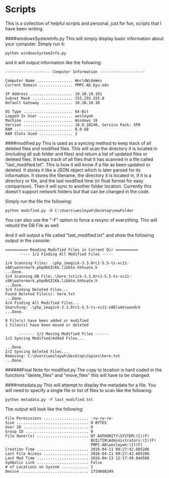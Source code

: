 # Scripts
This is a collection of helpful scripts and personal, just for fun, scripts that I have been writing.

####windowsSystemInfo.py
This will simply display basic information about your computer. Simply run it:
```
python windowsSystemInfo.py
```
and it will output information like the following:
```
-------------------- Computer Information --------------------

Computer Name ................ WorldWideWes
Current Domain ............... PMPC-AD.byu.edu

IP Address ................... 10.10.10.101
Subnet Mask .................. 255.255.255.0
Default Gateway .............. 10.10.10.10

OS Type ...................... 64-Bit
Logged In User ............... wesleywh
Machine ...................... Windows 10
Version ...................... 10.0.10240, Service Pack: SP0
RAM .......................... 8.0 GB
RAM Slots Used ............... 2
```

####modified.py
This is used as a syncing method to keep track of all deleted files and modified files. This will scan the directory it is located in (including all sub folder and files) and return a list of updated files or deleted files. It keeps track of all files that it has scanned in a file called "last_modified.txt". This is how it will know if a file as been updated or deleted. It stores it like a JSON object which is later parsed for its information. It stores the filename, the directory it is located in, if it is a directory or file, and the last modified time (in float format for easy comparison). Then it will sync to another folder location. Currently this doesn't support network folders but that can be changed in the code.

Simply run the file the following:
```
python modified.py -D C:\Users\wesleywh\Desktop\newFolder
```
You can also use the "-F" option to force a resync of everything. This will rebuild the DB File as well

And it will output a file called "last_modified.txt" and show the following output in the console:
```
========== Reading Modified Files in Current Dir ==========
      ----- 1/2 Finding All Modified Files -----

1/4 Scanning Files: .\php_imagick-3.3.0rc1-5.5-ts-vc11-x86\watermark.phpdbGICKb.libbte.hhhvate.h
...Done.
2/4 Scanning DB File:.\here.txtick-3.3.0rc1-5.5-ts-vc11-x86\watermark.phpdbGICKb.libbte.hhhvate.h
...Done.
3/4 Finding Deleted Files...
Found Deleted File(s): here.txt
...Done.
4/4 Finding All Modified Files...
Searching: .\php_imagick-3.3.0rc1-5.5-ts-vc11-x86lude\wandck
...Done.

0 File(s) have been added or modified
1 Files(s) have been moved or deleted

      ------- 2/2 Moving Modified Files ------
1/2 Syncing Modified/Added Files...

...Done.
2/2 Syncing Deleted Files...
Removing: C:\Users\wesleywh\Desktop\Copies\here.txt
...Done.
```
######Final Note for modified.py
The copy to location is hard coded in the functions "delete_files" and "move_files" this will have to be changed. 

####metadata.py
This will attempt to display the metadata for a file. You will need to specify a single file or list of files to scan like the following:
```
python metadata.py -F last_modified.txt
```
The output will look like the following:
```
File Permissions .................... -rw-rw-rw-
Size ................................ 0 BYTES
User ID ............................. 0
Group ID ............................ 0
File Owner(s) ....................... NT AUTHORITY\SYSTEM:(I)(F)
                                      BUILTIN\Administrators:(I)(F)
                                      PMPC-AD\wesleywh:(I)(F)
Creation Time ....................... 2016-04-11 09:27:42.605286
Last File Access .................... 2016-04-11 09:27:42.605286
Last Mod Time ....................... 2016-04-13 12:17:49.844588
Symbolic Link ....................... False
# of Locations on System ............ 1
Device .............................. 1719608249
```
